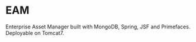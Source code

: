 EAM
===
Enterprise Asset Manager built with MongoDB, Spring, JSF and Primefaces. Deployable on Tomcat7.

